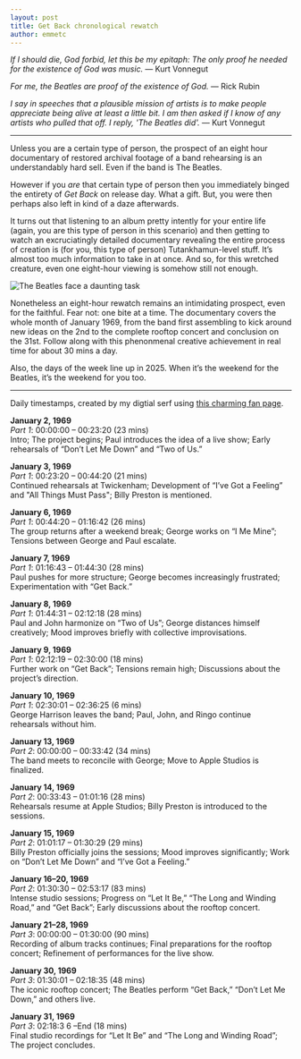 ```yaml
---
layout: post
title: Get Back chronological rewatch
author: emmetc
---
```


*If I should die, God forbid, let this be my epitaph: The only proof he needed for the existence of God was music.* — Kurt Vonnegut

*For me, the Beatles are proof of the existence of God.* — Rick Rubin

*I say in speeches that a plausible mission of artists is to make people appreciate being alive at least a little bit. I am then asked if I know of any artists who pulled that off. I reply, 'The Beatles did'.*  — Kurt Vonnegut

---

Unless you are a certain type of person, the prospect of an eight hour documentary of restored archival footage of a band rehearsing is an understandably hard sell. Even if the band is The Beatles.

However if you *are* that certain type of person then you immediately binged the entirety of *Get Back* on release day. What a gift. But, you were then perhaps also left in kind of a daze afterwards.

It turns out that listening to an album pretty intently for your entire life (again, you are this type of person in this scenario) and then getting to watch an excruciatingly detailed documentary revealing the entire process of creation is (for you, this type of person) Tutankhamun-level stuff. It’s almost too much information to take in at once. And so, for this wretched creature, even one eight-hour viewing is somehow still not enough.

![The Beatles face a daunting task](http://thoughtwax.com/uploads/2025/beatles.jpg)

Nonetheless an eight-hour rewatch remains an intimidating prospect, even for the faithful. Fear not: one bite at a time. The documentary covers the whole month of January 1969, from the band first assembling to kick around new ideas on the 2nd to the complete rooftop concert and conclusion on the 31st. Follow along with this phenonmenal creative achievement in real time for about 30 mins a day.

Also, the days of the week line up in 2025. When it’s the weekend for the Beatles, it’s the weekend for you too.

---

Daily timestamps, created by my digtial serf using [this charming fan page](https://brianhassett.com/2021/12/the-beatles-get-back-time-coded-and-annotated/).


**January 2, 1969**  
*Part 1*: 00:00:00 – 00:23:20 (23 mins)  
Intro; The project begins; Paul introduces the idea of a live show; Early rehearsals of “Don’t Let Me Down” and “Two of Us.”

**January 3, 1969**  
*Part 1*: 00:23:20 – 00:44:20 (21 mins)  
Continued rehearsals at Twickenham; Development of “I’ve Got a Feeling” and "All Things Must Pass"; Billy Preston is mentioned.

**January 6, 1969**  
*Part 1*: 00:44:20 – 01:16:42 (26 mins)  
The group returns after a weekend break; George works on “I Me Mine”; Tensions between George and Paul escalate.

**January 7, 1969**  
*Part 1*: 01:16:43 – 01:44:30 (28 mins)  
Paul pushes for more structure; George becomes increasingly frustrated; Experimentation with “Get Back.”

**January 8, 1969**  
*Part 1*: 01:44:31 – 02:12:18 (28 mins)  
Paul and John harmonize on “Two of Us”; George distances himself creatively; Mood improves briefly with collective improvisations.

**January 9, 1969**  
*Part 1*: 02:12:19 – 02:30:00 (18 mins)  
Further work on “Get Back”; Tensions remain high; Discussions about the project’s direction.

**January 10, 1969**  
*Part 1*: 02:30:01 – 02:36:25 (6 mins)  
George Harrison leaves the band; Paul, John, and Ringo continue rehearsals without him.

**January 13, 1969**  
*Part 2*: 00:00:00 – 00:33:42 (34 mins)  
The band meets to reconcile with George; Move to Apple Studios is finalized.

**January 14, 1969**  
*Part 2*: 00:33:43 – 01:01:16 (28 mins)  
Rehearsals resume at Apple Studios; Billy Preston is introduced to the sessions.

**January 15, 1969**  
*Part 2*: 01:01:17 – 01:30:29 (29 mins)  
Billy Preston officially joins the sessions; Mood improves significantly; Work on “Don’t Let Me Down” and “I’ve Got a Feeling.”

**January 16–20, 1969**  
*Part 2*: 01:30:30 – 02:53:17 (83 mins)  
Intense studio sessions; Progress on “Let It Be,” “The Long and Winding Road,” and “Get Back”; Early discussions about the rooftop concert.

**January 21–28, 1969**  
*Part 3*: 00:00:00 – 01:30:00 (90 mins)  
Recording of album tracks continues; Final preparations for the rooftop concert; Refinement of performances for the live show.

**January 30, 1969**  
*Part 3*: 01:30:01 – 02:18:35 (48 mins)  
The iconic rooftop concert; The Beatles perform “Get Back,” “Don’t Let Me Down,” and others live.

**January 31, 1969**  
*Part 3*: 02:18:3 6 –End (18 mins)  
Final studio recordings for “Let It Be” and “The Long and Winding Road”; The project concludes.
